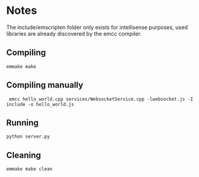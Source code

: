 
# Notes

The include/emscripten folder only exists for intellisense purposes, used libraries are already discovered by the emcc compiler.

## Compiling 

``` emmake make ```

## Compiling manually 

``` emcc hello_world.cpp services/WebsocketService.cpp -lwebsocket.js -I include -o hello_world.js```

## Running

``` python server.py ```

## Cleaning 

``` emmake make clean ```